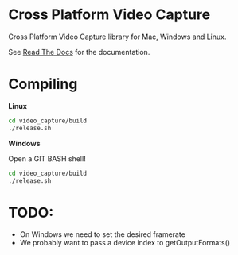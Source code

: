 Cross Platform Video Capture
=============================

Cross Platform Video Capture library for Mac, Windows and Linux.

See [Read The Docs](http://video-capture.readthedocs.org/) for the documentation. 

Compiling
=========

 **Linux**

 ````sh
 cd video_capture/build
 ./release.sh
 ````        

 **Windows**
 
 Open a GIT BASH shell!

 ````sh
 cd video_capture/build
 ./release.sh
 ````    

TODO:
=====

 - On Windows we need to set the desired framerate
 - We probably want to pass a device index to getOutputFormats()
